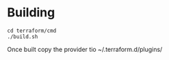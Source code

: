 # Building

```
cd terraform/cmd
./build.sh
```

Once built copy the provider tio ~/.terraform.d/plugins/

